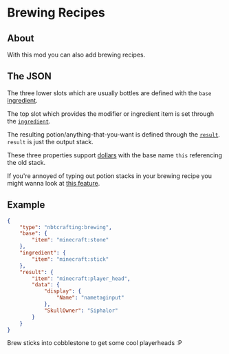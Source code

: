 # Brewing Recipes
## About
With this mod you can also add brewing recipes.

## The JSON
The three lower slots which are usually bottles are defined with the `base` [ingredient].

The top slot which provides the modifier or ingredient item is set through the [`ingredient`][ingredient].

The resulting potion/anything-that-you-want is defined through the [`result`][result].
`result` is just the output stack.

These three properties support [dollars](../../dynamic-data/dollars) with the base name `this` referencing the old stack.

If you're annoyed of typing out potion stacks in your brewing recipe you might wanna look at [this feature](../../utilities#potions-in-recipes).

[ingredient]: ../../recipe-parts/ingredients/ingredients
[result]: ../../recipe-parts/results

## Example
```json
{
	"type": "nbtcrafting:brewing",
	"base": {
		"item": "minecraft:stone"
	},
	"ingredient": {
		"item": "minecraft:stick"	
	},
	"result": {
		"item": "minecraft:player_head",
		"data": {
			"display": {
				"Name": "nametaginput"
			},
			"SkullOwner": "Siphalor"
		}
	}
}
```
Brew sticks into cobblestone to get some cool playerheads :P
